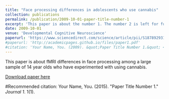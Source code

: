 ```yaml
---
title: "Face processing differences in adolescents who use cannabis"
collection: publications
permalink: /publication/2009-10-01-paper-title-number-1
excerpt: 'This paper is about the number 1. The number 2 is left for future work.'
date: 2009-10-01
venue: 'Developmental Cognitive Neuroscience'
paperurl: 'https://www.sciencedirect.com/science/article/pii/S1878929315000857'
#paperurl: 'http://academicpages.github.io/files/paper1.pdf'
#citation: 'Your Name, You. (2009). &quot;Paper Title Number 1.&quot; <i>Journal 1</i>. 1(1).'
---
```


This paper is about fMRI differences in face processing among a large sample of 14 year olds who 
have experimented with using cannabis. 

[Download paper here](https://www.sciencedirect.com/science/article/pii/S1878929315000857)

#Recommended citation: Your Name, You. (2015). "Paper Title Number 1." <i>Journal 1</i>. 1(1).
